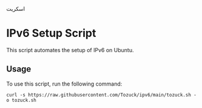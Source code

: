 
اسکریت
# IPv6 Setup Script

This script automates the setup of IPv6 on Ubuntu.

## Usage

To use this script, run the following command:

```
curl -s https://raw.githubusercontent.com/Tozuck/ipv6/main/tozuck.sh -o tozuck.sh

